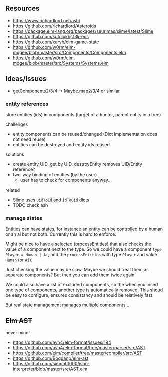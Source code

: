 ## Resources

- https://www.richardlord.net/ash/
- https://github.com/richardlord/Asteroids
- https://package.elm-lang.org/packages/seurimas/slime/latest/Slime
- https://github.com/kutuluk/js13k-ecs
- https://github.com/xarvh/elm-game-state
- https://github.com/w0rm/elm-mogee/blob/master/src/Components/Components.elm
- https://github.com/w0rm/elm-mogee/blob/master/src/Systems/Systems.elm

## Ideas/Issues

- getComponents2/3/4 -> Maybe.map2/3/4 or similar

### entity references

store entities (ids) in components (target of a hunter, parent entity in a tree)

challenges

- entity components can be reused/changed (Dict implementation does not need reuse)
- entities can be destroyed and entity ids reused

solutions

- create entity UID, get by UID, destroyEntity removes UID/Entity reference?
- two-way binding of entities (by the user)
  - user has to check for components anyway...

related

- Slime uses `uidToId` and `idToUid` dicts
- TODO check ash

### manage states

Entities can have states, for instance an entity can be controlled by a human or an ai but not both. Currently this is hard to enforce.

Might be nice to have a selected (processEntities) that also checks the value of a component next to the type. So we could have a component `type Player = Human | Ai`, and the `processEntities` with type `Player` and value `Human` (or `Ai`).

Just checking the value may be slow. Maybe we should treat them as separate components? But then you can add them twice again.

We could also have a list of excluded components, so the when you insert one type of components, another type is automatically removed. This shoud be easy to configure, ensures consistancy and should be relatively fast.

But real state management manages multiple components...

## ~~Elm AST~~

never mind!

- https://github.com/avh4/elm-format/issues/194
- https://github.com/avh4/elm-format/tree/master/parser/src/AST
- https://github.com/elm/compiler/tree/master/compiler/src/AST
- https://github.com/Bogdanp/elm-ast
- https://github.com/simonh1000/json-interpreter/blob/master/src/AST.elm
